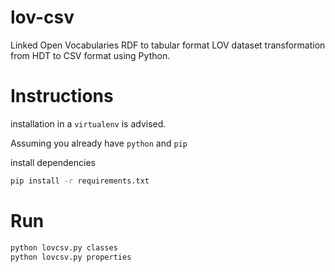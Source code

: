 # lov-csv
Linked Open Vocabularies RDF to tabular format
LOV dataset transformation from HDT to CSV format using Python.

# Instructions
installation in a `virtualenv` is advised.

Assuming you already have `python` and `pip`

install dependencies

```bash
pip install -r requirements.txt
```

# Run

```bash
python lovcsv.py classes
python lovcsv.py properties
```
